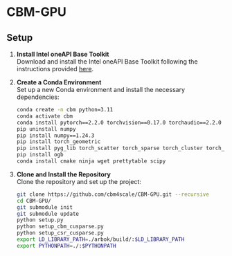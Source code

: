 # CBM-GPU

## Setup

1. **Install Intel oneAPI Base Toolkit**  
   Download and install the Intel oneAPI Base Toolkit following the instructions provided [here](https://www.intel.com/content/www/us/en/docs/oneapi/installation-guide-linux/2024-2/overview.html).

2. **Create a Conda Environment**  
   Set up a new Conda environment and install the necessary dependencies:
   ```bash
   conda create -n cbm python=3.11
   conda activate cbm
   conda install pytorch==2.2.0 torchvision==0.17.0 torchaudio==2.2.0 pytorch-cuda=12.1 -c pytorch -c nvidia
   pip uninstall numpy
   pip install numpy==1.24.3
   pip install torch_geometric
   pip install pyg_lib torch_scatter torch_sparse torch_cluster torch_spline_conv -f https://data.pyg.org/whl/torch-2.2.0+cu121.html
   pip install ogb
   conda install cmake ninja wget prettytable scipy
    ```

3. **Clone and Install the Repository**  
   Clone the repository and set up the project:
   ```bash
   git clone https://github.com/cbm4scale/CBM-GPU.git --recursive
   cd CBM-GPU/
   git submodule init
   git submodule update
   python setup.py
   python setup_cbm_cusparse.py
   python setup_csr_cusparse.py
   export LD_LIBRARY_PATH=./arbok/build/:$LD_LIBRARY_PATH
   export PYTHONPATH=./:$PYTHONPATH
   ```